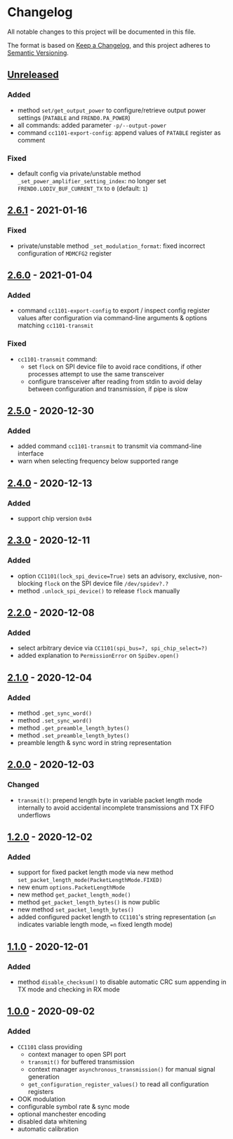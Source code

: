 # Changelog
All notable changes to this project will be documented in this file.

The format is based on [Keep a Changelog](https://keepachangelog.com/en/1.0.0/),
and this project adheres to [Semantic Versioning](https://semver.org/spec/v2.0.0.html).

## [Unreleased]
### Added
- method `set/get_output_power` to configure/retrieve output power settings
  (`PATABLE` and `FREND0.PA_POWER`)
- all commands: added parameter `-p/--output-power`
- command `cc1101-export-config`: append values of `PATABLE` register as comment

### Fixed
- default config via private/unstable method `_set_power_amplifier_setting_index`:
  no longer set `FREND0.LODIV_BUF_CURRENT_TX` to `0` (default: `1`)

## [2.6.1] - 2021-01-16
### Fixed
- private/unstable method `_set_modulation_format`:
  fixed incorrect configuration of `MDMCFG2` register

## [2.6.0] - 2021-01-04
### Added
- command `cc1101-export-config` to export / inspect config register values
  after configuration via command-line arguments & options matching `cc1101-transmit`

### Fixed
- `cc1101-transmit` command:
  - set `flock` on SPI device file to avoid race conditions,
    if other processes attempt to use the same transceiver
  - configure transceiver after reading from stdin
    to avoid delay between configuration and transmission, if pipe is slow

## [2.5.0] - 2020-12-30
### Added
- added command `cc1101-transmit` to transmit via command-line interface
- warn when selecting frequency below supported range

## [2.4.0] - 2020-12-13
### Added
- support chip version `0x04`

## [2.3.0] - 2020-12-11
### Added
- option `CC1101(lock_spi_device=True)` sets an advisory, exclusive,
  non-blocking `flock` on the SPI device file `/dev/spidev?.?`
- method `.unlock_spi_device()` to release `flock` manually

## [2.2.0] - 2020-12-08
### Added
- select arbitrary device via `CC1101(spi_bus=?, spi_chip_select=?)`
- added explanation to `PermissionError` on `SpiDev.open()`

## [2.1.0] - 2020-12-04
### Added
- method `.get_sync_word()`
- method `.set_sync_word()`
- method `.get_preamble_length_bytes()`
- method `.set_preamble_length_bytes()`
- preamble length & sync word in string representation

## [2.0.0] - 2020-12-03
### Changed
- `transmit()`: prepend length byte in variable packet length mode internally
  to avoid accidental incomplete transmissions and TX FIFO underflows

## [1.2.0] - 2020-12-02
### Added
- support for fixed packet length mode
  via new method `set_packet_length_mode(PacketLengthMode.FIXED)`
- new enum `options.PacketLengthMode`
- new method `get_packet_length_mode()`
- method `get_packet_length_bytes()` is now public
- new method `set_packet_length_bytes()`
- added configured packet length to `CC1101`'s string representation
  (`≤n` indicates variable length mode, `=n` fixed length mode)

## [1.1.0] - 2020-12-01
### Added
- method `disable_checksum()` to disable automatic CRC sum
  appending in TX mode and checking in RX mode

## [1.0.0] - 2020-09-02
### Added
- `CC1101` class providing
  - context manager to open SPI port
  - `transmit()` for buffered transmission
  - context manager `asynchronous_transmission()` for manual signal generation
  - `get_configuration_register_values()` to read all configuration registers
- OOK modulation
- configurable symbol rate & sync mode
- optional manchester encoding
- disabled data whitening
- automatic calibration

[Unreleased]: https://github.com/fphammerle/python-cc1101/compare/v2.6.1...HEAD
[2.6.1]: https://github.com/fphammerle/python-cc1101/compare/v2.6.0...v2.6.1
[2.6.0]: https://github.com/fphammerle/python-cc1101/compare/v2.5.0...v2.6.0
[2.5.0]: https://github.com/fphammerle/python-cc1101/compare/v2.4.0...v2.5.0
[2.4.0]: https://github.com/fphammerle/python-cc1101/compare/v2.3.0...v2.4.0
[2.3.0]: https://github.com/fphammerle/python-cc1101/compare/v2.2.0...v2.3.0
[2.2.0]: https://github.com/fphammerle/python-cc1101/compare/v2.1.0...v2.2.0
[2.1.0]: https://github.com/fphammerle/python-cc1101/compare/v2.0.0...v2.1.0
[2.0.0]: https://github.com/fphammerle/python-cc1101/compare/v1.2.0...v2.0.0
[1.2.0]: https://github.com/fphammerle/python-cc1101/compare/v1.1.0...v1.2.0
[1.1.0]: https://github.com/fphammerle/python-cc1101/compare/v1.0.0...v1.1.0
[1.0.0]: https://github.com/fphammerle/python-cc1101/releases/tag/v1.0.0
